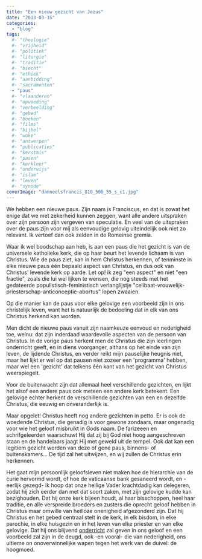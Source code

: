 ```yaml
---
title: "Een nieuw gezicht van Jezus"
date: "2013-03-15"
categories: 
  - "blog"
tags:
  #- "theologie"
  #- "vrijheid"
  #- "politiek"
  #- "liturgie"
  #- "traditie"
  #- "biecht"
  #- "ethiek"
  #- "aanbidding"
  #- "sacramenten"
  - "paus"
  #- "vlaanderen"
  #- "opvoeding"
  #- "verbeelding"
  #- "gebed"
  #- "boeken"
  #- "films"
  #- "bijbel"
  #- "woke"
  #- "antwerpen"
  #- "publicaties"
  #- "kerstmis"
  #- "pasen"
  #- "kerkleer"
  #- "onderwijs"
  #- "islam"
  #- "leven"
  #- "synode"
coverImage: "danneelsfrancis_810_500_55_s_c1.jpg"
---
```


We hebben een nieuwe paus. Zijn naam is Franciscus, en dat is zowat het enige dat we met zekerheid kunnen zeggen, want alle andere uitspraken over zijn persoon zijn vergeven van speculatie. En veel van de uitspraken over de paus zijn voor mij als eenvoudige gelovig uiteindelijk ook niet zo relevant. Ik vertoef dan ook zelden in de Romeinse gremia.

Waar ik wel boodschap aan heb, is aan een paus die het gezicht is van de universele katholieke kerk, die op haar beurt het levende lichaam is van Christus. Wie de paus ziet, kan in hem Christus herkennen, of tenminste in elke nieuwe paus één bepaald aspect van Christus, en dus ook van Christus' levende kerk op aarde. Let op! ik zeg "een aspect" en niet "een fractie", zoals die lui wel lijken te wensen, die nog steeds met het gedateerde populistisch-feministisch verlanglijstje "celibaat-vrouwelijk-priesterschap-anticonceptie-abortus" lopen zwaaien.

Op die manier kan de paus voor elke gelovige een voorbeeld zijn in ons christelijk leven, want het is natuurlijk de bedoeling dat in elk van ons Christus herkend kan worden.

Men dicht de nieuwe paus vanuit zijn naamkeuze eenvoud en nederigheid toe, welnu: dat zijn inderdaad waardevolle aspecten van de persoon van Christus. In de vorige paus herkent men de Christus die zijn leerlingen onderricht geeft, en in diens voorganger, althans op het einde van zijn leven, de lijdende Christus, en verder reikt mijn pauselijke heugnis niet, maar het lijkt er wel op dat pausen niet zozeer een 'programma' hebben, maar wel een 'gezicht' dat telkens één kant van het gezicht van Christus weerspiegelt.

Voor de buitenwacht zijn dat allemaal heel verschillende gezichten, en lijkt het alsof een andere paus ook meteen een andere kerk betekent. Een gelovige echter herkent de verschillende gezichten van een en dezelfde Christus, die eeuwig en onveranderlijk is.

Maar opgelet! Christus heeft nog andere gezichten in petto. Er is ook de woedende Christus, die genadig is voor gewone zondaars, maar ongenadig voor wie het geloof misbruikt in Gods naam. De farizeeen en schrifgeleerden waarschuwt Hij dat zij bij God niet hoog aangeschreven staan en de handelaars jaagt Hij met geweld uit de tempel. Ook dat kan een legitiem gezicht worden van deze of gene paus, binnens- of buitenskamers... De tijd zal het uitwijzen, en wij zullen de Christus erin herkennen.

Het gaat mijn persoonlijk geloofsleven niet maken hoe de hierarchie van de curie hervormd wordt, of hoe de vaticaanse bank gesaneerd wordt, en -eerlijk gezegd- ik hoop dat onze heilige Vader krachtdadig kan delegeren, zodat hij zich eerder dan met dat soort zaken, met zijn gelovige kudde kan bezighouden. Dat hij onze kerk bijeen houdt, al haar bisschoppen, heel haar traditie, en alle verspreide broeders en zusters die oprecht geloof hebben in Christus maar omwille van heilloze onenigheid afgezonderd zijn. Dat hij Christus en het gebed centraal stelt in de kerk, in elk bisdom, in elke parochie, in elke huisgezin en in het leven van elke priester en van elke gelovige. Dat hij ons blijvend [onderricht](http://www.rkdocumenten.nl/rkdocs/index.php?mi=600&doc=4899) zal geven in ons geloof en een voorbeeld zal zijn in de deugd, ook -en vooral- die van nederigheid, ons ultieme on onoverwinnelijke wapen tegen het werk van de duivel: de hoogmoed.
